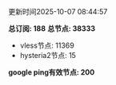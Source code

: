 更新时间2025-10-07 08:44:57

**总订阅: 188**
**总节点: 38333**
- vless节点: 11369
- hysteria2节点: 15

**google ping有效节点: 200**
